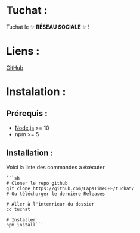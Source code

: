 # Tuchat :
  Tuchat le :sparkles: **RÉSEAU SOCIALE** :sparkles: !
  
 # Liens :
  [GitHub]("https://github.com/LapsTimeOFF/tuchat/")
  
 # Instalation :
 
  ## Prérequis :
  - [Node.js](https://nodejs.org/) >= 10
  - npm >= 5

 ## Installation :
  Voici la liste des commandes à éxécuter
    
    ```sh
    # Cloner le repo github
    git clone https://github.com/LapsTimeOFF/tuchat/
    # Ou télécharger le dernière Releases
    
    # Aller à l'interrieur du dossier
    cd tuchat
    
    # Installer
    npm install```
    
